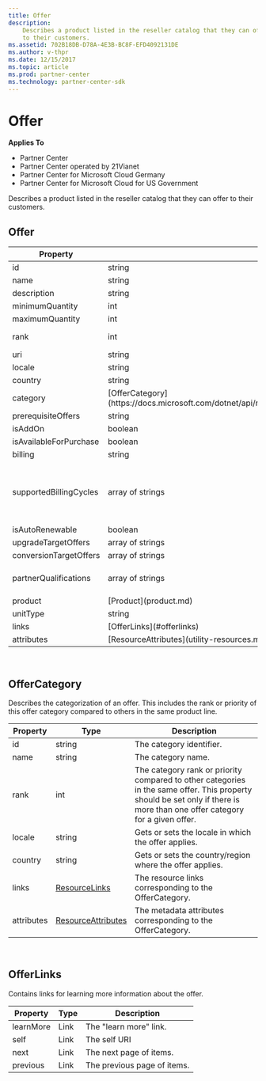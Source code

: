 ```yaml
---
title: Offer
description: 
    Describes a product listed in the reseller catalog that they can offer
    to their customers.
ms.assetid: 702B18DB-D78A-4E3B-BC8F-EFD4092131DE
ms.author: v-thpr
ms.date: 12/15/2017
ms.topic: article
ms.prod: partner-center
ms.technology: partner-center-sdk
---
```


# Offer


<span class="sidebar_heading" style="font-weight: bold;">Applies
To</span>

-   Partner Center
-   Partner Center operated by 21Vianet
-   Partner Center for Microsoft Cloud Germany
-   Partner Center for Microsoft Cloud for US Government

Describes a product listed in the reseller catalog that they can offer
to their customers.

## <span id="Offer"></span><span id="offer"></span><span id="OFFER"></span>Offer


<table>
<colgroup>
<col style="width: 33%" />
<col style="width: 33%" />
<col style="width: 33%" />
</colgroup>
<thead>
<tr class="header">
<th>Property</th>
<th>Type</th>
<th>Description</th>
</tr>
</thead>
<tbody>
<tr class="odd">
<td>id</td>
<td>string</td>
<td>The offer identifier.</td>
</tr>
<tr class="even">
<td>name</td>
<td>string</td>
<td>The offer name.</td>
</tr>
<tr class="odd">
<td>description</td>
<td>string</td>
<td>A description of the offer.</td>
</tr>
<tr class="even">
<td>minimumQuantity</td>
<td>int</td>
<td>The minimum quantity available.</td>
</tr>
<tr class="odd">
<td>maximumQuantity</td>
<td>int</td>
<td>The maximum quantity available.</td>
</tr>
<tr class="even">
<td>rank</td>
<td>int</td>
<td>The offer rank or priority compared to other categories in the same product line. This property should be set only if there is more than one offer for a given product line.</td>
</tr>
<tr class="odd">
<td>uri</td>
<td>string</td>
<td>The offer URI.</td>
</tr>
<tr class="even">
<td>locale</td>
<td>string</td>
<td>Gets or sets the locale in which the offer applies.</td>
</tr>
<tr class="odd">
<td>country</td>
<td>string</td>
<td>Gets or sets the country/region where the offer applies.</td>
</tr>
<tr class="even">
<td>category</td>
<td>[OfferCategory](https://docs.microsoft.com/dotnet/api/microsoft.store.partnercenter.models.offers.offer.category)</td>
<td>Gets or sets the category.</td>
</tr>
<tr class="odd">
<td>prerequisiteOffers</td>
<td>string</td>
<td>Gets or sets the prerequisite offers.</td>
</tr>
<tr class="even">
<td>isAddOn</td>
<td>boolean</td>
<td>Gets or sets a value indicating whether this instance is addon.</td>
</tr>
<tr class="odd">
<td>isAvailableForPurchase</td>
<td>boolean</td>
<td>Gets or sets a value indicating whether this instance is available for purchase.</td>
</tr>
<tr class="even">
<td>billing</td>
<td>string</td>
<td>Specifies the billing type for the line item purchase: &quot;none&quot;, &quot;usage&quot;, or &quot;license&quot;.</td>
</tr>
<tr class="odd">
<td>supportedBillingCycles</td>
<td>array of strings</td>
<td>Indicates the billing cycles supported for this offer. Supported values are the member names found in [<strong>BillingCycleType</strong>](https://docs.microsoft.com/dotnet/api/microsoft.store.partnercenter.models.offers.billingcycletype).
<div class="alert">
<strong>Note</strong>  The annual billing feature is not yet generally available. Support for annual billing is coming soon.
</div>
<div>
 
</div></td>
</tr>
<tr class="even">
<td>isAutoRenewable</td>
<td>boolean</td>
<td>Gets or sets a value indicating whether the offer renews automatically.</td>
</tr>
<tr class="odd">
<td>upgradeTargetOffers</td>
<td>array of strings</td>
<td>Gets or sets the list of offers that this offer can be upgraded to.</td>
</tr>
<tr class="even">
<td>conversionTargetOffers</td>
<td>array of strings</td>
<td>Gets or sets the list of offers that this offer can be converted to.</td>
</tr>
<tr class="odd">
<td>partnerQualifications</td>
<td>array of strings</td>
<td>A partner must be qualified to sell at least one of the specified offer types to get the specific offer, such as &quot;none&quot;, &quot;syndication&quot;, &quot;education&quot;, &quot;nonprofit&quot;, or &quot;government&quot;. If no qualifications are specified, then the offer is available to all partners.</td>
</tr>
<tr class="even">
<td>product</td>
<td>[Product](product.md)</td>
<td>Gets or sets the product.</td>
</tr>
<tr class="odd">
<td>unitType</td>
<td>string</td>
<td>Gets or sets the type of the unit.</td>
</tr>
<tr class="even">
<td>links</td>
<td>[OfferLinks](#offerlinks)</td>
<td>The offer's &quot;lean more&quot; link.</td>
</tr>
<tr class="odd">
<td>attributes</td>
<td>[ResourceAttributes](utility-resources.md#resourceattributes)</td>
<td>The metadata attributes corresponding to the offer.</td>
</tr>
</tbody>
</table>

 

## <span id="OfferCategory"></span><span id="offercategory"></span><span id="OFFERCATEGORY"></span>OfferCategory


Describes the categorization of an offer. This includes the rank or
priority of this offer category compared to others in the same product
line.

| Property   | Type                                                           | Description                                                                                                                                                                |
|------------|----------------------------------------------------------------|----------------------------------------------------------------------------------------------------------------------------------------------------------------------------|
| id         | string                                                         | The category identifier.                                                                                                                                                   |
| name       | string                                                         | The category name.                                                                                                                                                         |
| rank       | int                                                            | The category rank or priority compared to other categories in the same offer. This property should be set only if there is more than one offer category for a given offer. |
| locale     | string                                                         | Gets or sets the locale in which the offer applies.                                                                                                                        |
| country    | string                                                         | Gets or sets the country/region where the offer applies.                                                                                                                   |
| links      | [ResourceLinks](utility-resources.md#resourcelinks)           | The resource links corresponding to the OfferCategory.                                                                                                                     |
| attributes | [ResourceAttributes](utility-resources.md#resourceattributes) | The metadata attributes corresponding to the OfferCategory.                                                                                                                |

 

## <span id="OfferLinks"></span><span id="offerlinks"></span><span id="OFFERLINKS"></span>OfferLinks


Contains links for learning more information about the offer.

| Property  | Type | Description                 |
|-----------|------|-----------------------------|
| learnMore | Link | The "learn more" link.      |
| self      | Link | The self URI                |
| next      | Link | The next page of items.     |
| previous  | Link | The previous page of items. |

 

 

 




